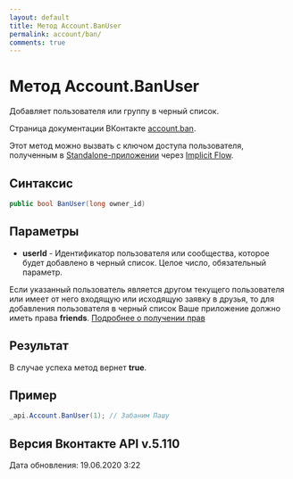 ```yaml
---
layout: default
title: Метод Account.BanUser
permalink: account/ban/
comments: true
---
```

# Метод Account.BanUser
Добавляет пользователя или группу в черный список.

Страница документации ВКонтакте [account.ban](https://vk.com/dev/account.ban).

Этот метод можно вызвать с ключом доступа пользователя, полученным в [Standalone-приложении](https://vk.com/dev/standalone) через [Implicit Flow](https://vk.com/dev/implicit_flow_user).

## Синтаксис
``` csharp
public bool BanUser(long owner_id)
```

## Параметры
+ **userId** - Идентификатор пользователя или сообщества, которое будет добавлено в черный список. 
Целое число, обязательный параметр.

Если указанный пользователь является другом текущего пользователя или имеет от него входящую или исходящую заявку в друзья, то для добавления пользователя в черный список Ваше приложение должно иметь права **friends**.
[Подробнее о получении прав](https://vk.com/dev/permissions)

## Результат
В случае успеха метод вернет **true**.

## Пример
``` csharp
_api.Account.BanUser(1); // Забаним Пашу
```

## Версия Вконтакте API v.5.110
Дата обновления: 19.06.2020 3:22